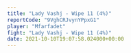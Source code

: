 ```yaml
---
title: "Lady Vashj - Wipe 11 (4%)"
reportCode: "9VghCRJvynYPpxG1"
player: "Mfarfadet"
fight: "Lady Vashj - Wipe 11 (4%)"
date: 2021-10-10T19:07:58.024000+00:00
---
```

